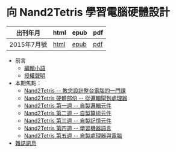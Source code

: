# 向 Nand2Tetris 學習電腦硬體設計

| 出刊年月 |  html | epub | pdf |
|-------------|-------|-------|-------------|
| 2015年7月號 |  [html](book.html) |  [epub](book.epub) | [pdf](book.pdf) | 

* 前言
    * [編輯小語](editor.html)
    * [授權聲明](license.html)
* 本期焦點： 
    * [Nand2Tetris -- 教您設計整台電腦的一門課](focus1.html)
    * [Nand2Tetris 硬體部份 -- 從邏輯閘到處理器](focus2.html)
    * [Nand2Tetris 第一週 -- 自製邏輯元件](focus3.html)
    * [Nand2Tetris 第二週 -- 自製算術元件](focus4.html)
    * [Nand2Tetris 第三週 -- 自製記憶元件](focus5.html)
    * [Nand2Tetris 第四週 -- 學習機器語言](focus6.html)
    * [Nand2Tetris 第五週 -- 自製處理器與電腦](focus7.html)
* [雜誌訊息](info.html)

<!--
    * [Nand2Tetris Part I -- 學習心得](focus8.html)

* 程式人文集： 
    * [Nand2Tetris -- HDL 模擬器源碼解析](article1.html)
-->

